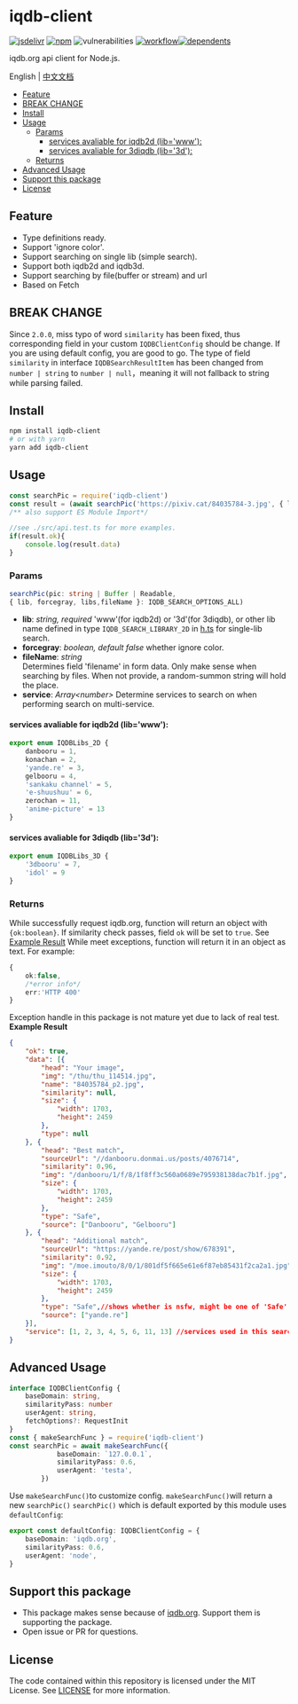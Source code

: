 # iqdb-client
[![jsdelivr](https://data.jsdelivr.com/v1/package/npm/iqdb-client/badge)](https://www.jsdelivr.com/package/npm/iqdb-client) [![npm](https://img.shields.io/npm/dm/iqdb-client?color=red&label=npm%20download)](https://www.npmjs.com/package/iqdb-client) ![vulnerabilities](https://img.shields.io/snyk/vulnerabilities/npm/iqdb-client) [![workflow](https://img.shields.io/github/workflow/status/KotoriK/iqdb-client/Test)](https://github.com/KotoriK/iqdb-client/actions/workflows/test.yml)[![dependents](https://badgen.net/npm/dependents/iqdb-client)](https://www.npmjs.com/package/iqdb-client?activeTab=dependents)

iqdb.org api client for Node.js.

 English | [中文文档](./README.cn.md)
<!-- START doctoc generated TOC please keep comment here to allow auto update -->
<!-- DON'T EDIT THIS SECTION, INSTEAD RE-RUN doctoc TO UPDATE -->


- [Feature](#feature)
- [BREAK CHANGE](#break-change)
- [Install](#install)
- [Usage](#usage)
  - [Params](#params)
    - [services avaliable for iqdb2d (lib='www'):](#services-avaliable-for-iqdb2d-libwww)
    - [services avaliable for 3diqdb (lib='3d'):](#services-avaliable-for-3diqdb-lib3d)
  - [Returns](#returns)
- [Advanced Usage](#advanced-usage)
- [Support this package](#support-this-package)
- [License](#license)

<!-- END doctoc generated TOC please keep comment here to allow auto update -->

## Feature
* Type definitions ready.
* Support 'ignore color'.
* Support searching on single lib (simple search).
* Support both iqdb2d and iqdb3d.
* Support searching by file(buffer or stream) and url
* Based on Fetch
## BREAK CHANGE
Since ```2.0.0```, miss typo of word ```similarity``` has been fixed, thus corresponding field in your custom ```IQDBClientConfig``` should be change. If you are using default config, you are good to go.
The type of field ```similarity``` in interface ```IQDBSearchResultItem``` has been changed from ```number | string``` to ```number | null```，meaning it will not fallback to string while parsing failed.
## Install
```bash
npm install iqdb-client
# or with yarn
yarn add iqdb-client
```
## Usage
```ts
const searchPic = require('iqdb-client')
const result = (await searchPic('https://pixiv.cat/84035784-3.jpg', { lib: 'www' }))
/** also support ES Module Import*/

//see ./src/api.test.ts for more examples.
if(result.ok){
    console.log(result.data)
}

```
### Params
```ts
searchPic(pic: string | Buffer | Readable, 
{ lib, forcegray, libs,fileName }: IQDB_SEARCH_OPTIONS_ALL)
```
* **lib**: *string, required* 
'www'(for iqdb2d) or '3d'(for 3diqdb), or other lib name defined in type ```IQDB_SEARCH_LIBRARY_2D``` in [h.ts](./src/h.ts) for single-lib search.
* **forcegray**: *boolean, default false* 
whether ignore color.
* **fileName**: *string*  
Determines field 'filename' in form data. Only make sense when searching by files. When not provide, a random-summon string will hold the place.
* **service**: *Array&lt;number&gt;* 
Determine services to search on when performing search on multi-service.
#### services avaliable for iqdb2d (lib='www'):
```ts
export enum IQDBLibs_2D {
    danbooru = 1,
    konachan = 2,
    'yande.re' = 3,
    gelbooru = 4,
    'sankaku channel' = 5,
    'e-shuushuu' = 6,
    zerochan = 11,
    'anime-picture' = 13
}
```
#### services avaliable for 3diqdb (lib='3d'):
```ts
export enum IQDBLibs_3D {
    '3dbooru' = 7,
    'idol' = 9
}
```
### Returns
While successfully request iqdb.org, function will return an object with ```{ok:boolean}```. If similarity check passes, field ```ok``` will be set to ```true```. See [Example Result](#example-result)
While meet exceptions, function will return it in an object as text. For example:
```ts
{
    ok:false,
    /*error info*/
    err:'HTTP 400'
}
```
Exception handle in this package is not mature yet due to lack of real test.
**Example Result**
```json
{
    "ok": true,
    "data": [{
        "head": "Your image",
        "img": "/thu/thu_114514.jpg",
        "name": "84035784_p2.jpg",
        "similarity": null,
        "size": {
            "width": 1703,
            "height": 2459
        },
        "type": null
    }, {
        "head": "Best match",
        "sourceUrl": "//danbooru.donmai.us/posts/4076714",
        "similarity": 0.96,
        "img": "/danbooru/1/f/8/1f8ff3c560a0689e795938138dac7b1f.jpg",
        "size": {
            "width": 1703,
            "height": 2459
        },
        "type": "Safe",
        "source": ["Danbooru", "Gelbooru"]
    }, {
        "head": "Additional match",
        "sourceUrl": "https://yande.re/post/show/678391",
        "similarity": 0.92,
        "img": "/moe.imouto/8/0/1/801df5f665e61e6f87eb85431f2ca2a1.jpg",
        "size": {
            "width": 1703,
            "height": 2459
        },
        "type": "Safe",//shows whether is nsfw, might be one of 'Safe' | 'Ero' | 'Explicit'
        "source": ["yande.re"]
    }],
    "service": [1, 2, 3, 4, 5, 6, 11, 13] //services used in this search
}
```
## Advanced Usage
```ts
interface IQDBClientConfig {
    baseDomain: string,
    similarityPass: number
    userAgent: string,
    fetchOptions?: RequestInit
}
const { makeSearchFunc } = require('iqdb-client')
const searchPic = await makeSearchFunc({
            baseDomain: `127.0.0.1`,
            similarityPass: 0.6,
            userAgent: 'testa',
        })
```
Use ```makeSearchFunc()```to customize config. ```makeSearchFunc()```will return a new ```searchPic()```
```searchPic()``` which is default exported by this module uses ```defaultConfig```: 
```ts
export const defaultConfig: IQDBClientConfig = {
    baseDomain: 'iqdb.org',
    similarityPass: 0.6,
    userAgent: 'node',
}
```
## Support this package

* This package makes sense because of [iqdb.org](https://www.iqdb.org/). Support them is supporting the package.
* Open issue or PR for questions.

## License
The code contained within this repository is licensed under the MIT License. See [LICENSE](./LICENSE) for more information.
